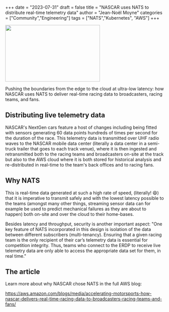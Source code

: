 +++
date = "2023-07-31"
draft = false
title = "NASCAR uses NATS to distribute real-time telemetry data"
author = "Jean-Noël Moyne"
categories = ["Community","Engineering"]
tags = ["NATS","Kubernetes", "AWS"]
+++

<img src="https://d2908q01vomqb2.cloudfront.net/fb644351560d8296fe6da332236b1f8d61b2828a/2023/06/24/NASCAR-1-scaled.jpg" height="180" width="300">

Pushing the boundaries from the edge to the cloud at ultra-low latency: how NASCAR uses NATS to deliver real-time racing data to broadcasters, racing teams, and fans.

## Distributing live telemetry data

NASCAR's NextGen cars feature a host of changes including being fitted with sensors generating 60 data points hundreds of times per second for the duration of the race.
This telemetry data is transmitted over UHF radio waves to the NASCAR mobile data center (literally a data center in a semi-truck trailer that goes to each track venue), where it is then ingested and retransmitted both to the racing teams and broadcasters on-site at the track but also to the AWS cloud where it is both stored for historical analysis and re-distributed in real-time to the team's back offices and to racing fans.

## Why NATS

This is real-time data generated at such a high rate of speed, (literally! 😄) that it is imperative to transmit safely and with the lowest latency possible to the teams (amongst many other things, streaming sensor data can for example be used to predict mechanical failures as they are about to happen) both on-site and over the cloud to their home-bases.

Besides latency and throughput, security is another important aspect: "One key feature of NATS incorporated in this design is isolation of the data between different subscribers (multi-tenancy). Ensuring that a given racing team is the only recipient of their car’s telemetry data is essential for competition integrity. Thus, teams who connect to the ERDP to receive live telemetry data are only able to access the appropriate data set for them, in real time."

## The article

Learn more about why NASCAR chose NATS in the full AWS blog:

https://aws.amazon.com/blogs/media/accelerating-motorsports-how-nascar-delivers-real-time-racing-data-to-broadcasters-racing-teams-and-fans/

